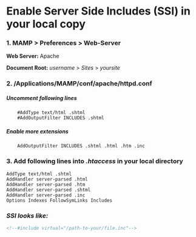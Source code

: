 # Enable Server Side Includes (SSI) in your local copy


### 1. MAMP > Preferences > Web-Server

**Web Server:** Apache

**Document Root:** _username_ > _Sites_ > _yoursite_



### 2. /Applications/MAMP/conf/apache/httpd.conf

##### Uncomment following lines
```
    #AddType text/html .shtml
    #AddOutputFilter INCLUDES .shtml
```
##### Enable more extensions
```
    AddOutputFilter INCLUDES .shtml .html .htm .inc
```    
    
### 3. Add following lines into *.htaccess* in your local directory

```
AddType text/html .shtml
AddHandler server-parsed .html
AddHandler server-parsed .htm
AddHandler server-parsed .shtml
AddHandler server-parsed .inc
Options Indexes FollowSymLinks Includes

```

### _SSI looks like:_

```html
<!--#include virtual="/path-to-your/file.inc"-->
```


